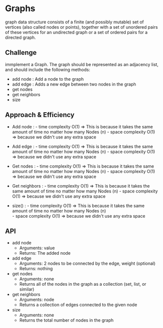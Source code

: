 # Graphs
 graph data structure consists of a finite (and possibly mutable) set of vertices (also called nodes or points), together with a set of unordered pairs of these vertices for an undirected graph or a set of ordered pairs for a directed graph.

## Challenge
immplement a Graph. The graph should be represented as an adjacency list, and should include the following methods:
- add node : Add a node to the graph
- add edge : Adds a new edge between two nodes in the graph
- get nodes  
- get neighbors  
- size
   
## Approach & Efficiency

- Add node : -  time complexity O(1) => This is because it takes the same amount of time no matter how many Nodes (n)
             -  space complexity O(1) => because we didn't use any extra space  
             
- Add edge : -  time complexity O(1) => This is because it takes the same amount of time no matter how many Nodes (n) 
             -  space complexity O(1) => because we didn't use any extra space 
             
- Get nodes : -  time complexity O(1) => This is because it takes the same amount of time no matter how many Nodes (n)
              -  space complexity O(1) =>  because we didn't use any extra space 
              
- Get neighbors : -  time complexity O(1) => This is because it takes the same amount of time no matter how many Nodes (n)
                  -  space complexity O(1) => because we didn't use any extra space 
                  
- size()  : -  time complexity O(1) => This is because it takes the same amount of time no matter how many Nodes (n)  
            -  space complexity O(1) =>  because we didn't use any extra space 
            
## API
- add node
   - Arguments: value
   - Returns: The added node
- add edge 
   - Arguments: 2 nodes to be connected by the edge, weight (optional)
   - Returns: nothing
- get nodes
   - Arguments: none
   - Returns all of the nodes in the graph as a collection (set, list, or similar)
- get neighbors
   - Arguments: node
   - Returns a collection of edges connected to the given node
- size
   - Arguments: none
   - Returns the total number of nodes in the graph
